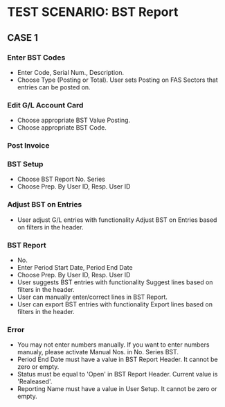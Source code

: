 # TEST SCENARIO: BST Report


## CASE 1

### Enter BST Codes

- Enter Code, Serial Num., Description.
- Choose Type (Posting or Total). User sets Posting on FAS Sectors that entries can be posted on.

### Edit G/L Account Card

- Choose appropriate BST Value Posting.
- Choose appropriate BST Code.

### Post Invoice

### BST Setup

- Choose BST Report No. Series 
- Choose Prep. By User ID, Resp. User ID

### Adjust BST on Entries

- User adjust G/L entries with functionality Adjust BST on Entries based on filters in the header.

### BST Report

- No.
- Enter Period Start Date, Period End Date
- Choose Prep. By User ID, Resp. User ID
- User suggests BST entries with functionality Suggest lines based on filters in the header.
- User can manually enter/correct lines in BST Report.
- User can export BST entries with functionality Export lines based on filters in the header.

### Error

- You may not enter numbers manually. If you want to enter numbers manualy, please activate Manual Nos. in No. Series BST.
- Period End Date must have a value in BST Report Header. It cannot be zero or empty. 
- Status must be equal to 'Open' in BST Report Header. Current value is 'Realeased'.
- Reporting Name must have a value in User Setup. It cannot be zero or empty.
